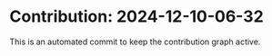 # Contribution: 2024-12-10-06-32
This is an automated commit to keep the contribution graph active.

